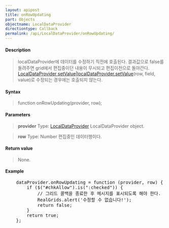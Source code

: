 ```yaml
---
layout: apipost
title: onRowUpdating
part: Objects
objectname: LocalDataProvider
directiontype: Callback
permalink: /api/LocalDataProvider/onRowUpdating/
---
```



#### Description

> localDataProvider에 데이터를 수정하기 직전에 호출된다.
> 결과값으로 false를 돌려주면 grid에서 편집중이던 내용이 무시되고 편집이전으로 돌아간다.
> [LocalDataProvider setValue\|localDataProvider.setValue](/api/LocalDataProvider/)(row, field, value)로 수정되는 경우에는 호출되지 않는다.

#### Syntax

> function onRowUpdating(provider, row);

#### Parameters

> **provider**
> Type: [LocalDataProvider](/api/LocalDataProvider/)
> LocalDataProvider object.

> **row**
> Type: Number
> 편집중인 데이터행이다.

#### Return value

> None.

#### Example

<pre class="prettyprint">
    dataProvider.onRowUpdating = function (provider, row) {
        if ($("#chkAllow").is(":checked")) {
            // 그리드 콜백을 종료한 후 메시지를 표시되도록 해야 한다.
            RealGrids.alert('수정할 수 없습니다!');
            return false;
        }
        return true; 
    };
</pre>

